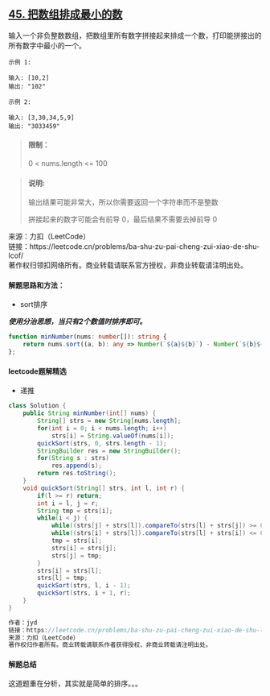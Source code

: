 ## [45. 把数组排成最小的数](https://leetcode.cn/problems/ba-shu-zu-pai-cheng-zui-xiao-de-shu-lcof/)

<p>
输入一个非负整数数组，把数组里所有数字拼接起来排成一个数，打印能拼接出的所有数字中最小的一个。
</p>

```
示例 1: 

输入: [10,2]
输出: "102"
```

```
示例 2: 

输入: [3,30,34,5,9]
输出: "3033459"
```

> #### 限制：
>
> 0 < nums.length <= 100

> #### 说明:
>
> 输出结果可能非常大，所以你需要返回一个字符串而不是整数
> 
> 拼接起来的数字可能会有前导 0，最后结果不需要去掉前导 0

<p style="font-size: 14px">
来源：力扣（LeetCode） <br>
链接：https://leetcode.cn/problems/ba-shu-zu-pai-cheng-zui-xiao-de-shu-lcof/ <br>
著作权归领扣网络所有。商业转载请联系官方授权，非商业转载请注明出处。
</p>

#### 解题思路和方法：
- sort排序

**_使用分治思想，当只有2个数值时排序即可。_**

```typescript
function minNumber(nums: number[]): string {
    return nums.sort((a, b): any => Number(`${a}${b}`) - Number(`${b}${a}`)).join('')
};
```

#### leetcode题解精选
- 递推
```java
class Solution {
    public String minNumber(int[] nums) {
        String[] strs = new String[nums.length];
        for(int i = 0; i < nums.length; i++)
            strs[i] = String.valueOf(nums[i]);
        quickSort(strs, 0, strs.length - 1);
        StringBuilder res = new StringBuilder();
        for(String s : strs)
            res.append(s);
        return res.toString();
    }
    void quickSort(String[] strs, int l, int r) {
        if(l >= r) return;
        int i = l, j = r;
        String tmp = strs[i];
        while(i < j) {
            while((strs[j] + strs[l]).compareTo(strs[l] + strs[j]) >= 0 && i < j) j--;
            while((strs[i] + strs[l]).compareTo(strs[l] + strs[i]) <= 0 && i < j) i++;
            tmp = strs[i];
            strs[i] = strs[j];
            strs[j] = tmp;
        }
        strs[i] = strs[l];
        strs[l] = tmp;
        quickSort(strs, l, i - 1);
        quickSort(strs, i + 1, r);
    }
}

作者：jyd
链接：https://leetcode.cn/problems/ba-shu-zu-pai-cheng-zui-xiao-de-shu-lcof/solution/mian-shi-ti-45-ba-shu-zu-pai-cheng-zui-xiao-de-s-4/
来源：力扣（LeetCode）
著作权归作者所有。商业转载请联系作者获得授权，非商业转载请注明出处。
```

#### 解题总结
这道题重在分析，其实就是简单的排序。。。
